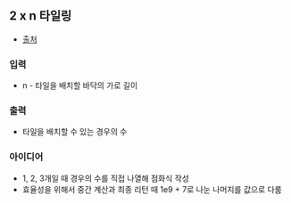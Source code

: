 ## 2 x n 타일링

- [출처](https://programmers.co.kr/learn/courses/30/lessons/12900)

### 입력

- n - 타일을 배치할 바닥의 가로 길이

### 출력

- 타일을 배치할 수 있는 경우의 수

### 아이디어

- 1, 2, 3개일 때 경우의 수를 직접 나열해 점화식 작성
- 효율성을 위해서 중간 계산과 최종 리턴 때 1e9 + 7로 나눈 나머지를 값으로 다룸
